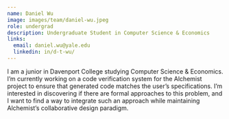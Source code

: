 ```yaml
---
name: Daniel Wu
image: images/team/daniel-wu.jpeg
role: undergrad
description: Undergraduate Student in Computer Science & Economics
links:
  email: daniel.wu@yale.edu
  linkedin: in/d-t-wu/
---
```


I am a junior in Davenport College studying Computer Science & Economics.
I’m currently working on a code verification system for the Alchemist project to ensure that generated code matches the user’s specifications. I’m interested in discovering if there are formal approaches to this problem, and I want to find a way to integrate such an approach while maintaining Alchemist’s collaborative design paradigm.
